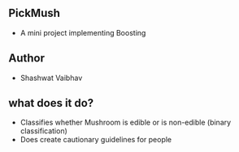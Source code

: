 ## PickMush
- A mini project implementing Boosting 
## Author
- Shashwat Vaibhav

## what does it do?
- Classifies whether Mushroom is edible or is non-edible (binary classification)
- Does create cautionary guidelines for people 